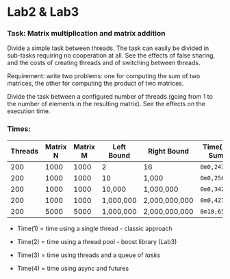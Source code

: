 # Lab2 & Lab3

### Task: Matrix multiplication and matrix addition

Divide a simple task between threads. The task can easily be divided in sub-tasks requiring no cooperation at all. See the effects of false sharing, and the costs of creating threads and of switching between threads.

Requirement: write two problems: one for computing the sum of two matrices, the other for computing the product of two matrices.

Divide the task between a configured number of threads (going from 1 to the number of elements in the resulting matrix). See the effects on the execution time.

### Times:

| Threads | Matrix N | Matrix M | Left Bound | Right Bound |       Time(1) Sum| Time(2) Sum | Time(3) Sum | Time(4) Sum | Time(1) Product | Time(2) Product | Time(3) Product |Time(4) Prod |  
|---      |    ---   |      --- | --- |    ---  |    ---|   ---| ---| ---|---|---|---|---|
|200      |1000       | 1000    |  2 | 16|                          `0m0,247s`  |`0m2,532s` |`0m0,539s` | `0m0,244` | `0m16,684s` | `0m8,286s` |`0m4,671s` | `0m5,323` |
|200      |1000      |1000       | 10 | 1,000|                      `0m0,256s`  |`0m2,588s` |`0m0,575s` | `0m0,291` |`0m17.833s` | `0m5,954s` | `0m4,693s` | `0m4,659`|
| 200     |1000      |1000       | 10,000 | 1,000,000 |             `0m0,342s`  |`0m2,687s` |`0m0,640s` |  `0m0,393` |`0m17,243` | `0m5,991s` | `0m4,845s` | `0m4,857`|
| 200   |1000      |1000         | 1,000,000 | 2,000,000,000 |      `0m0,427s`  |`0m2,749s` |`0m0,752s`| `0m0,487`  |`0m17,317s`| `0m8,039s` | `0m4,890s` | `0m4,900` |
| 200    |5000       |5000  | 1,000,000 | 2,000,000,000    |        `0m10,651s`  |`1m8,377s` |`0m17,787s`| `0m12,226` | `46m3,076s` | `11m35,040s` | `10m38,219s` | `N/A` |

* Time(1) = time using a single thread - classic approach

* Time(2) = time using a thread pool - boost library (Lab3)

* Time(3) = time using threads and a queue of *tasks*

* Time(4) = time using async and futures

